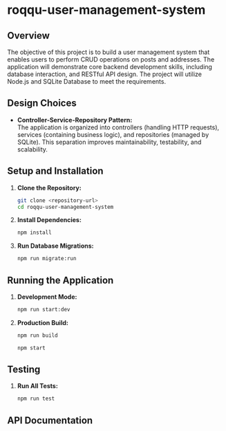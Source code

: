 # roqqu-user-management-system

## Overview

The objective of this project is to build a user management system that enables users to perform CRUD operations on posts and addresses. The application will demonstrate core backend development skills, including database interaction, and RESTful API design. The project will utilize Node.js and SQLite Database to meet the requirements.

## Design Choices

- **Controller-Service-Repository Pattern:**  
  The application is organized into controllers (handling HTTP requests), services (containing business logic), and repositories (managed by SQLite). This separation improves maintainability, testability, and scalability.

## Setup and Installation

1. **Clone the Repository:**

   ```bash
   git clone <repository-url>
   cd roqqu-user-management-system
   ```

2. **Install Dependencies:**

   ```bash
   npm install
   ```

3. **Run Database Migrations:**
   ```bash
   npm run migrate:run
   ```

## Running the Application

1. **Development Mode:**

   ```bash
   npm run start:dev
   ```

2. **Production Build:**

   ```bash
   npm run build
   ```

   ```bash
   npm start
   ```

## Testing

1. **Run All Tests:**

   ```bash
   npm run test
   ```

## API Documentation
